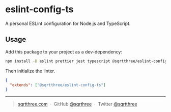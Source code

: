# eslint-config-ts

A personal ESLint configuration for Node.js and TypeScript.

## Usage

Add this package to your project as a dev-dependency:

```bash
npm install -D eslint prettier jest typescript @sqrtthree/eslint-config-ts
```

Then initialize the linter.

```json
{
  "extends": ["@sqrtthree/eslint-config-ts"]
}
```

---

> [sqrtthree.com](http://sqrtthree.com/) &nbsp;&middot;&nbsp;
> GitHub [@sqrthree](https://github.com/sqrthree) &nbsp;&middot;&nbsp;
> Twitter [@sqrtthree](https://twitter.com/sqrtthree)
